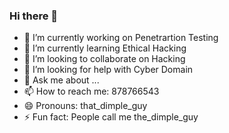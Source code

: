 ### Hi there 👋



- 🔭 I’m currently working on Penetrartion Testing
- 🌱 I’m currently learning Ethical Hacking
- 👯 I’m looking to collaborate on Hacking
- 🤔 I’m looking for help with Cyber Domain
- 💬 Ask me about ...
- 📫 How to reach me: 878766543
- 😄 Pronouns: that_dimple_guy
- ⚡ Fun fact: People call me the_dimple_guy


